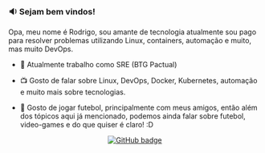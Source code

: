 ### :sound: Sejam bem vindos! 

Opa, meu nome é Rodrigo, sou amante de tecnologia atualmente sou pago para resolver problemas utilizando Linux, containers, automação e muito, mas muito DevOps. 

- :rocket: Atualmente trabalho como SRE (BTG Pactual)

- :tv: Gosto de falar sobre Linux, DevOps, Docker, Kubernetes, automação e muito mais sobre tecnologias.

- 💬 Gosto de jogar futebol, principalmente com meus amigos, então além dos tópicos aqui já mencionado, podemos ainda falar sobre futebol, video-games e do que quiser é claro! :D

<p align="center">
  <a href="https://github.com/pennux?tab=followers">
    <img src="https://img.shields.io/github/followers/pennux?label=Followers&logo=GitHub&style=for-the-badge" alt="GitHub badge" />
  </a>
</p>

<!--
**pennux/pennux** is a ✨ _special_ ✨ repository because its `README.md` (this file) appears on your GitHub profile.

Here are some ideas to get you started:

- 🔭 I’m currently working on ...
- 🌱 I’m currently learning ...
- 👯 I’m looking to collaborate on ...
- 🤔 I’m looking for help with ...
- 💬 Ask me about ...
- 📫 How to reach me: ...
- 😄 Pronouns: ...
- ⚡ Fun fact: ...
-->
